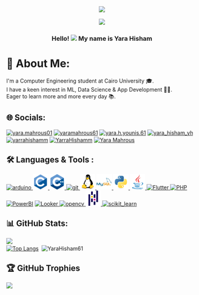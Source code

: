 <div id="header" align="center">
  <img src="https://media.giphy.com/media/v1.Y2lkPTc5MGI3NjExcThhYXp0b2trdWV1cG83djJ0Z3dkaWIxbmd4a3gwNXl2Znl5MTV6cSZlcD12MV9pbnRlcm5hbF9naWZfYnlfaWQmY3Q9Zw/2IudUHdI075HL02Pkk/giphy.gif"/>
  
 ![](https://komarev.com/ghpvc/?username=YaraHisham61&color=blueviolet)
</div>
<h3 align="center">Hello! <img src="https://media.giphy.com/media/hvRJCLFzcasrR4ia7z/giphy.gif" width="22px"/> My name is Yara Hisham</h3>

# 💫 About Me:
I'm a Computer Engineering student at Cairo University 🎓. <br>I have a keen interest in ML, Data Science & App Development 👩‍💻.<br>Eager to learn more and more every day 📚.<br>


## 🌐 Socials:
<a href="https://mail.google.com/mail/?view=cm&fs=1&to=yara.mahrous01@eng-st.cu.edu.eg" target="blank"><img align="center" src="https://github.com/user-attachments/assets/b8102cb5-8a21-48c5-8e8d-438ce0e3a5eb" alt="yara.mahrous01" height="40" width="40" /></a>
<a href="https://linkedin.com/in/yaramahrous61" target="blank"><img align="center" src="https://raw.githubusercontent.com/rahuldkjain/github-profile-readme-generator/master/src/images/icons/Social/linked-in-alt.svg" alt="yaramahrous61" height="30" width="40" /></a>
<a href="https://fb.com/yara.h.younis.61" target="blank"><img align="center" src="https://raw.githubusercontent.com/rahuldkjain/github-profile-readme-generator/master/src/images/icons/Social/facebook.svg" alt="yara.h.younis.61" height="30" width="40" /></a>
<a href="https://www.hackerrank.com/yara_hisham_yh" target="blank"><img align="center" src="https://raw.githubusercontent.com/rahuldkjain/github-profile-readme-generator/master/src/images/icons/Social/hackerrank.svg" alt="yara_hisham_yh" height="30" width="40" /></a>
<a href="https://codeforces.com/profile/yarrahishamm" target="blank"><img align="center" src="https://raw.githubusercontent.com/rahuldkjain/github-profile-readme-generator/master/src/images/icons/Social/codeforces.svg" alt="yarrahishamm" height="30" width="40" /></a>
<a href="https://leetcode.com/YarraHishamm/" target="blank"><img align="center" src="https://github.com/user-attachments/assets/d2cf91e1-17ac-4fb1-a091-16003511628e" alt="YarraHishamm" height="40" width="40"/></a>
<a href="https://www.kaggle.com/yaramahrous" alt="Yara Mahrous"><img align="center" src="https://github.com/user-attachments/assets/d5f951e9-ec39-495f-9bef-2e6236c214d9" alt="Yara Mahrous" height="35" width="35" /></a>
</p>



## :hammer_and_wrench: Languages & Tools :
<p align="left"> <a href="https://www.arduino.cc/" target="_blank" rel="noreferrer"> <img src="https://cdn.worldvectorlogo.com/logos/arduino-1.svg" alt="arduino" width="40" height="40"/> </a> <a href="https://www.cprogramming.com/" target="_blank" rel="noreferrer"> <img src="https://raw.githubusercontent.com/devicons/devicon/master/icons/c/c-original.svg" alt="c" width="40" height="40"/> </a> <a href="https://www.w3schools.com/cpp/" target="_blank" rel="noreferrer"> <img src="https://raw.githubusercontent.com/devicons/devicon/master/icons/cplusplus/cplusplus-original.svg" alt="cplusplus" width="40" height="40"/> </a> <a href="https://git-scm.com/" target="_blank" rel="noreferrer"> <img src="https://www.vectorlogo.zone/logos/git-scm/git-scm-icon.svg" alt="git" width="40" height="40"/> </a> <a href="https://www.linux.org/" target="_blank" rel="noreferrer"> <img src="https://raw.githubusercontent.com/devicons/devicon/master/icons/linux/linux-original.svg" alt="linux" width="40" height="40"/> </a> <a href="https://www.mysql.com/" target="_blank" rel="noreferrer"> <img src="https://raw.githubusercontent.com/devicons/devicon/master/icons/mysql/mysql-original-wordmark.svg" alt="mysql" width="40" height="40"/> </a> <a href="https://www.python.org" target="_blank" rel="noreferrer"> <img src="https://raw.githubusercontent.com/devicons/devicon/master/icons/python/python-original.svg" alt="python" width="40" height="40"/> </a>  <a href="https://www.java.com" target="_blank" rel="noreferrer"> <img src="https://raw.githubusercontent.com/devicons/devicon/master/icons/java/java-original.svg" alt="java" width="40" height="40"/> </a> <a href="https://flutter.dev/" target="_blank" rel="noreferrer"> <img src="https://user-images.githubusercontent.com/88517271/230744814-46a60d9e-ade0-419d-b075-dea3063e7e3d.png" alt="Flutter" width="40" height="40"/> </a> <a href="https://www.php.net/" target="_blank" rel="noreferrer"> <img src="https://user-images.githubusercontent.com/88517271/230744281-51f31662-7468-4df3-a00b-717b00cdea76.png" alt="PHP" width="40" height="40"/></a>
<a href="https://www.microsoft.com/en-us/power-platform/products/power-bi" target="_blank" rel="noreferrer"> <img src="https://github.com/user-attachments/assets/13bee022-4609-408f-82a5-bba9895fb718" alt="PowerBI" width="40" height="40"/></a>
<a href="https://cloud.google.com/looker?hl=en" target="_blank" rel="noreferrer"> <img src="https://github.com/user-attachments/assets/5c732de8-40f9-47d9-8dfb-a27ae1971791" alt="Looker" width="40" height="40"/>
  <a href="https://opencv.org/" target="_blank" rel="noreferrer"> <img src="https://www.vectorlogo.zone/logos/opencv/opencv-icon.svg" alt="opencv" width="40" height="40"/> </a> <a href="https://pandas.pydata.org/" target="_blank" rel="noreferrer"> <img src="https://raw.githubusercontent.com/devicons/devicon/2ae2a900d2f041da66e950e4d48052658d850630/icons/pandas/pandas-original.svg" alt="pandas" width="40" height="40"/> </a>  <a href="https://scikit-learn.org/" target="_blank" rel="noreferrer"> <img src="https://upload.wikimedia.org/wikipedia/commons/0/05/Scikit_learn_logo_small.svg" alt="scikit_learn" width="40" height="40"/> </a> </p>
</a>

 </p>


## 📊 GitHub Stats:
![](https://github-readme-streak-stats.herokuapp.com/?user=YaraHisham61&theme=midnight-purple&hide_border=true)<br/>
[![Top Langs](https://github-readme-stats.vercel.app/api/top-langs/?username=YaraHisham61&theme=midnight-purple&hide_border=true)](https://github.com/YaraHisham61/github-readme-stats)
 &nbsp;<img src="https://github-readme-stats.vercel.app/api?username=YaraHisham61&show_icons=true&locale=en&theme=midnight-purple&hide_border=true" alt="YaraHisham61" />

## 🏆 GitHub Trophies
![](https://github-profile-trophy.vercel.app/?username=YaraHisham61&theme=discord&no-frame=true&no-bg=false&margin-w=4)

